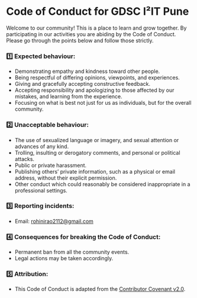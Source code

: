 # Code of Conduct for GDSC I²IT Pune

Welcome to our community! This is a place to learn and grow together. By participating in our activities you are abiding by the Code of Conduct. Please go through the points below and follow those strictly. 

### 1️⃣  Expected behaviour:
- Demonstrating empathy and kindness toward other people.
- Being respectful of differing opinions, viewpoints, and experiences.
- Giving and gracefully accepting constructive feedback.
- Accepting responsibility and apologizing to those affected by our mistakes, and learning from the experience.
- Focusing on what is best not just for us as individuals, but for the overall community.


### 2️⃣  Unacceptable behaviour:
- The use of sexualized language or imagery, and sexual attention or advances of any kind.
- Trolling, insulting or derogatory comments, and personal or political attacks.
- Public or private harassment.
- Publishing others’ private information, such as a physical or email address, without their explicit permission.
- Other conduct which could reasonably be considered inappropriate in a professional settings.


### 3️⃣  Reporting incidents: 
 - Email: [rohinirao2112@gmail.com](mailto:rohinirao2112@gmail.com)


### 4️⃣  Consequences for breaking the Code of Conduct:
 - Permanent ban from all the community events.
 - Legal actions may be taken accordingly. 


### 5️⃣ Attribution:
- This Code of Conduct is adapted from the [Contributor Covenant v2.0](https://www.contributor-covenant.org/version/2/0/code_of_conduct.html).
